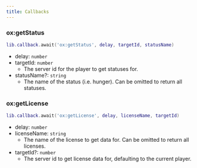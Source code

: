 ```yaml
---
title: Callbacks
---
```


### ox:getStatus

```lua
lib.callback.await('ox:getStatus', delay, targetId, statusName)
```

- delay: `number`
- targetId: `number`
  - The server id for the player to get statuses for.
- statusName?: `string`
  - The name of the status (i.e. hunger). Can be omitted to return all statuses.

### ox:getLicense

```lua
lib.callback.await('ox:getLicense', delay, licenseName, targetId)
```

- delay: `number`
- licenseName: `string`
  - The name of the license to get data for. Can be omitted to return all licenses.
- targetId?: `number`
  - The server id to get license data for, defaulting to the current player.
